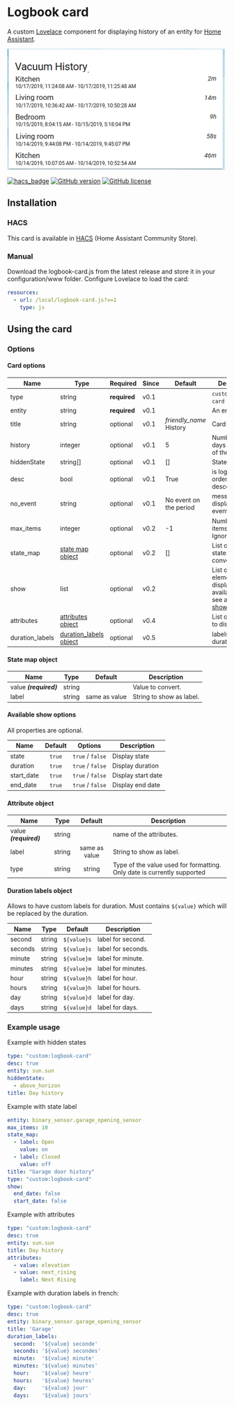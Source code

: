 # Logbook card

A custom [Lovelace](https://www.home-assistant.io/lovelace/) component for displaying history of an entity for [Home Assistant](https://github.com/home-assistant/home-assistant).

![logbook card example](images/screenshot.png)

[![hacs_badge](https://img.shields.io/badge/HACS-Default-orange.svg?style=for-the-badge)](https://github.com/custom-components/hacs)
[![GitHub version](https://img.shields.io/github/v/release/royto/logbook-card?style=for-the-badge)](https://github.com/royto/logbook-card/releases)
[![GitHub license](https://img.shields.io/badge/LICENCE-GPLv3-green.svg?style=for-the-badge)](/LICENSE)

## Installation

### HACS

This card is available in [HACS](https://hacs.xyz/) (Home Assistant Community Store).

### Manual

Download the logbook-card.js from the latest release and store it in your configuration/www folder.
Configure Lovelace to load the card:

```yaml
resources:
  - url: /local/logbook-card.js?v=1
    type: js
```

## Using the card

### Options

#### Card options

| Name            | Type                                              | Required     | Since | Default                 | Description                                                                                                     |
| --------------- | ------------------------------------------------- | ------------ | ----- | ----------------------- | --------------------------------------------------------------------------------------------------------------- |
| type            | string                                            | **required** | v0.1  |                         | `custom:logbook-card`                                                                                           |
| entity          | string                                            | **required** | v0.1  |                         | An entity_id.                                                                                                   |
| title           | string                                            | optional     | v0.1  | _friendly_name_ History | Card title                                                                                                      |
| history         | integer                                           | optional     | v0.1  | 5                       | Numbers of days of history of the logbook                                                                       |
| hiddenState     | string[]                                          | optional     | v0.1  | []                      | States to hide                                                                                                  |
| desc            | bool                                              | optional     | v0.1  | True                    | is logbook ordered descending                                                                                   |
| no_event        | string                                            | optional     | v0.1  | No event on the period  | message displayed if no event to display                                                                        |
| max_items       | integer                                           | optional     | v0.2  | -1                      | Number of items to display. Ignored if < 0                                                                      |
| state_map       | [state map object](#state-map-object)             | optional     | v0.2  | []                      | List of entity states to convert                                                                                |
| show            | list                                              | optional     | v0.2  |                         | List of UI elements to display/hide, for available items see available [show options](#available-show-options). |
| attributes      | [attributes object](#attribute-object)            | optional     | v0.4  |                         | List of attributes to display.                                                                                  |
| duration_labels | [duration_labels object](#duration-labels-object) | optional     | v0.5  |                         | labels for duration.                                                                                            |

#### State map object

| Name                   |  Type  |    Default    | Description              |
| ---------------------- | :----: | :-----------: | ------------------------ |
| value **_(required)_** | string |               | Value to convert.        |
| label                  | string | same as value | String to show as label. |

#### Available show options

All properties are optional.

| Name       | Default |     Options      | Description        |
| ---------- | :-----: | :--------------: | ------------------ |
| state      | `true`  | `true` / `false` | Display state      |
| duration   | `true`  | `true` / `false` | Display duration   |
| start_date | `true`  | `true` / `false` | Display start date |
| end_date   | `true`  | `true` / `false` | Display end date   |

#### Attribute object

| Name                   |  Type  |    Default    | Description                                                             |
| ---------------------- | :----: | :-----------: | ----------------------------------------------------------------------- |
| value **_(required)_** | string |               | name of the attributes.                                                 |
| label                  | string | same as value | String to show as label.                                                |
| type                   | string |    string     | Type of the value used for formatting. Only date is currently supported |

#### Duration labels object

Allows to have custom labels for duration. Must contains `${value}` which will be replaced by the duration.

| Name    |  Type  |   Default   | Description        |
| ------- | :----: | :---------: | ------------------ |
| second  | string | `${value}s` | label for second.  |
| seconds | string | `${value}s` | label for seconds. |
| minute  | string | `${value}m` | label for minute.  |
| minutes | string | `${value}m` | label for minutes. |
| hour    | string | `${value}h` | label for hour.    |
| hours   | string | `${value}h` | label for hours.   |
| day     | string | `${value}d` | label for day.     |
| days    | string | `${value}d` | label for days.    |

### Example usage

Example with hidden states

```yaml
type: "custom:logbook-card"
desc: true
entity: sun.sun
hiddenState:
  - above_horizon
title: Day history
```

Example with state label

```yaml
entity: binary_sensor.garage_opening_sensor
max_items: 10
state_map:
  - label: Open
    value: on
  - label: Closed
    value: off
title: "Garage door history"
type: "custom:logbook-card"
show:
  end_date: false
  start_date: false
```

Example with attributes

```yaml
type: "custom:logbook-card"
desc: true
entity: sun.sun
title: Day history
attributes:
  - value: elevation
  - value: next_rising
    label: Next Rising
```

Example with duration labels in french:

```yaml
type: "custom:logbook-card"
desc: true
entity: binary_sensor.garage_opening_sensor
title: 'Garage'
duration_labels:
  second:  '${value} seconde'
  seconds: '${value} secondes'
  minute:  '${value} minute'
  minutes: '${value} minutes'
  hour:    '${value} heure'
  hours:   '${value} heures'
  day:     '${value} jour'
  days:    '${value} jours'
```
